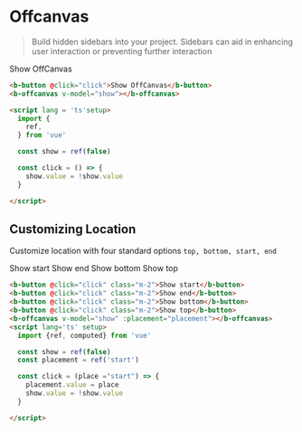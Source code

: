 # Offcanvas
> Build hidden sidebars into your project. Sidebars can aid in enhancing user interaction
> or preventing further interaction 



<ClientOnly>
<b-card>
  <b-button @click="click">Show OffCanvas</b-button>
  <b-offcanvas v-model="show"></b-offcanvas>
</b-card>
</ClientOnly>

```html
<b-button @click="click">Show OffCanvas</b-button>
<b-offcanvas v-model="show"></b-offcanvas>

<script lang = 'ts'setup>
  import {
    ref,
  } from 'vue'

  const show = ref(false)

  const click = () => {
    show.value = !show.value
  }

</script>
```


## Customizing Location
Customize location with four standard options `top, bottom, start, end`

<ClientOnly>
<b-card>
  <b-button @click="clickTwo('start')" class="m-2">Show start</b-button>
  <b-button @click="clickTwo('end')" class="m-2">Show end</b-button>
  <b-button @click="clickTwo('bottom')" class="m-2">Show bottom</b-button>
  <b-button @click="clickTwo('top')" class="m-2">Show top</b-button>
  <b-offcanvas v-model="show2" :placement="placement"></b-offcanvas>
</b-card>
</ClientOnly>

```html
<b-button @click="click" class="m-2">Show start</b-button>
<b-button @click="click" class="m-2">Show end</b-button>
<b-button @click="click" class="m-2">Show bottom</b-button>
<b-button @click="click" class="m-2">Show top</b-button>
<b-offcanvas v-model="show" :placement="placement"></b-offcanvas>
<script lang='ts' setup>
  import {ref, computed} from 'vue'

  const show = ref(false)
  const placement = ref('start')

  const click = (place ="start") => {
    placement.value = place
    show.value = !show.value
  }

</script>

```

<ClientOnly>
  <ComponentReference></ComponentReference>
</ClientOnly>


<script lang='ts' setup>
  import {ref, computed} from 'vue'

  const show = ref(false)
  const show2 = ref(false)
  const placement = ref('start')

  const click = () => {
    show.value = !show.value
  }

   const clickTwo = (place ="start") => {
    console.log('c')
    placement.value = place
    show2.value = !show2.value
  }

</script>
